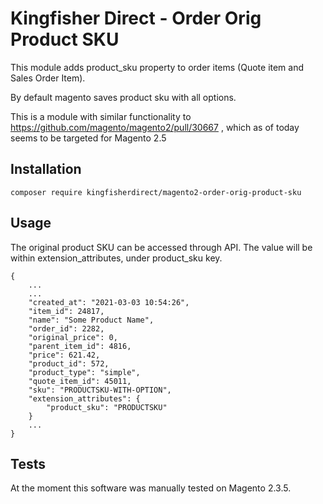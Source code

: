 # Kingfisher Direct - Order Orig Product SKU

This module adds product_sku property to order items (Quote item and Sales Order Item).

By default magento saves product sku with all options.

This is a module with similar functionality to https://github.com/magento/magento2/pull/30667 , which as of today seems to be targeted for Magento 2.5

## Installation

`composer require kingfisherdirect/magento2-order-orig-product-sku`

## Usage

The original product SKU can be accessed through API. The value will be within
extension_attributes, under product_sku key.

```
{
    ...
    ...
    "created_at": "2021-03-03 10:54:26",
    "item_id": 24817,
    "name": "Some Product Name",
    "order_id": 2282,
    "original_price": 0,
    "parent_item_id": 4816,
    "price": 621.42,
    "product_id": 572,
    "product_type": "simple",
    "quote_item_id": 45011,
    "sku": "PRODUCTSKU-WITH-OPTION",
    "extension_attributes": {
        "product_sku": "PRODUCTSKU"
    }
    ...
}
```

## Tests

At the moment this software was manually tested on Magento 2.3.5.
